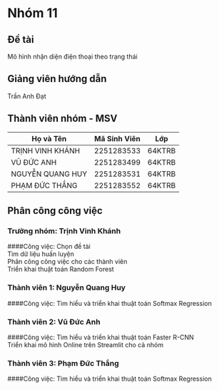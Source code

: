 # Nhóm 11

## Đề tài
Mô hình nhận diện điện thoại theo trạng thái

## Giảng viên hướng dẫn
Trần Anh Đạt

## Thành viên nhóm - MSV

| Họ và Tên          | Mã Sinh Viên | Lớp         |
|---------------------|--------------|------------|
| TRỊNH VINH KHÁNH    | 2251283533   | 64KTRB     |
| VŨ ĐỨC ANH          | 2251283499   | 64KTRB     |
| NGUYỄN QUANG HUY    | 2251283531   | 64KTRB     |
| PHẠM ĐỨC THẮNG      | 2251283552   | 64KTRB     |


## Phân công công việc

### Trưởng nhóm: Trịnh Vinh Khánh
####Công việc:
 Chọn đề tài  
 Tìm dữ liệu huấn luyện  
 Phân công công việc cho các thành viên  
 Triển khai thuật toán Random Forest

### Thành viên 1: Nguyễn Quang Huy
####Công việc:
 Tìm hiểu và triển khai thuật toán Softmax Regression

### Thành viên 2: Vũ Đức Anh
####Công việc:
 Tìm hiểu và triển khai thuật toán Faster R-CNN  
 Triển khai mô hình Online trên Streamlit cho cả nhóm

### Thành viên 3: Phạm Đức Thắng
####Công việc:
 Tìm hiểu và triển khai thuật toán Softmax Regression
